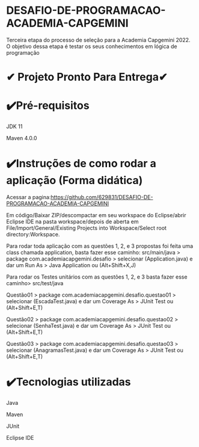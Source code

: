 # DESAFIO-DE-PROGRAMACAO-ACADEMIA-CAPGEMINI
Terceira etapa do processo de seleção para a Academia Capgemini 2022. O objetivo dessa etapa é testar os seus conhecimentos em lógica de programação

# ✔ Projeto Pronto Para Entrega✔

# ✔️Pré-requisitos

JDK 11

Maven 4.0.0

# ✔️Instruções de como rodar a aplicação (Forma didática) 

Acessar a pagina:https://github.com/629831/DESAFIO-DE-PROGRAMACAO-ACADEMIA-CAPGEMINI

Em código/Baixar ZIP/descompactar em seu workspace do Eclipse/abrir Eclipse IDE na pasta workspace/depois de aberta em File/Import/General/Existing Projects into Workspace/Select root directory:Workspace.

Para rodar toda aplicação com as questões 1, 2, e 3 propostas foi feita uma class chamada application, basta fazer esse caminho: src/main/java > package com.academiacapgemini.desafio > selecionar (Application.java) e dar um Run As > Java Application ou (Alt+Shift+X,J)

Para rodar os Testes unitários com as questões 1, 2, e 3 basta fazer esse caminho> src/test/java 

Questão01 > package com.academiacapgemini.desafio.questao01 >  selecionar (EscadaTest.java) e dar um Coverage As > JUnit Test ou (Alt+Shift+E,T)

Questão02 > package com.academiacapgemini.desafio.questao02 >  selecionar (SenhaTest.java) e dar um Coverage As > JUnit Test ou (Alt+Shift+E,T)

Questão03 > package com.academiacapgemini.desafio.questao03 >  selecionar (AnagramasTest.java) e dar um Coverage As > JUnit Test ou (Alt+Shift+E,T)

# ✔️Tecnologias utilizadas

Java

Maven

JUnit

Eclipse IDE
